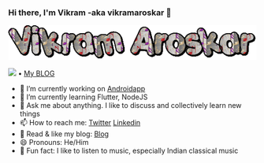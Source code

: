 ### Hi there, I'm Vikram -aka vikramaroskar 👋

![Vikram Aroskar](https://raw.githubusercontent.com/vikramaroskar/vikramaroskar/master/assets/img/vikram.gif)

<p align="center">
 
  <a href="https://twitter.com/intent/follow?screen_name=vikramaroskar&tw_p=followbutton"><img src="https://img.shields.io/twitter/follow/vikramaroskar?label=%40vikramaroskar&style=social"></a>  •
  <a href="https://medium.com/@vikramaroskar">My BLOG</a>
 </p>


- 🔭 I’m currently working on [Androidapp] 
- 🌱 I’m currently learning Flutter, NodeJS 
- 💬 Ask me about anything. I like to discuss and collectively learn new things
- 📫 How to reach me: [Twitter] [Linkedin]
- :blue_heart: Read & like my blog: [Blog]
- 😄 Pronouns: He/Him
- :musical_note: Fun fact: I like to listen to music, especially Indian classical music


<!--
**vikramaroskar/vikramaroskar** is a ✨ _special_ ✨ repository because its `README.md` (this file) appears on your GitHub profile.

<p align="center">
  <img src="https://gpvc.arturio.dev/sw-yx" alt="profile views"> •  
  <a href="https://twitter.com/intent/follow?screen_name=swyx&tw_p=followbutton"><img src="https://img.shields.io/twitter/follow/swyx?label=%40swyx&style=social"></a>  •
  <a href="https://swyx.io">Blog</a> •
  <a href="https://twitter.com/intent/follow?screen_name=swyx&tw_p=followbutton">Twitter</a> •
  <a href="https://github.com/sw-yx/README">Work README</a> •
  <a href="https://learninpublic.org/?from=GH%20README">The Coding Career Handbook</a>
</p>

Here are some ideas to get you started:

- 🔭 I’m currently working on [Androidapp]
- 🌱 I’m currently learning Flutter, NodeJS 
- 🤔 I’m looking for help with ...
- 💬 Ask me about ...
- 📫 How to reach me: [Twitter]
- 😄 Pronouns: ...
- ⚡ Fun fact: ...
-->

[Androidapp]: https://play.google.com/store/apps/details?id=com.taskmix.tasks
[Blog]: https://medium.com/@vikramaroskar
[Twitter]: https://twitter.com/vikramaroskar
[Linkedin]: https://www.linkedin.com/in/vikram-aroskar-5907228/

